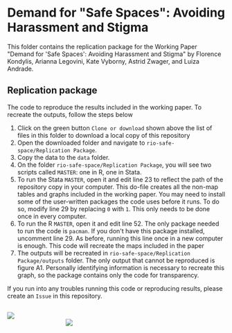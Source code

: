 # Demand for "Safe Spaces": Avoiding Harassment and Stigma

This folder contains the replication package for the Working Paper "Demand for 'Safe Spaces': Avoiding Harassment and Stigma" by Florence Kondylis, Arianna Legovini, Kate Vyborny, Astrid Zwager, and Luiza Andrade.

## Replication package
The code to reproduce the results included in the working paper. To recreate the outputs, follow the steps below
1. Click on the green button `Clone or download` shown above the list of files in this folder to download a local copy of this repository
1. Open the downloaded folder and navigate to `rio-safe-space/Replication Package`.
1. Copy the data to the `data` folder.
1. On the folder `rio-safe-space/Replication Package`, you will see two scripts called `MASTER`: one in R, one in Stata.
1. To run the Stata `MASTER`, open it and edit line 23 to reflect the path of the repository copy in your computer. This do-file creates all the non-map tables and graphs included in the working paper. You may need to install some of the user-written packages the code uses before it runs. To do so, modify line 29 by replacing `0` with `1`. This only needs to be done once in every computer.
1. To run the R `MASTER`, open it and edit line 52. The only package needed to run the code is `pacman`. If you don't have this package installed, uncomment line 29. As before, running this line once in a new computer is enough. This code will recreate the maps included in the paper
1. The outputs will be recreated in `rio-safe-space/Replication Package/outputs` folder. The only output that cannot be reproduced is figure A1. Personally identifying information is necessary to recreate this graph, so the package contains only the code for transparency.

If you run into any troubles running this code or reproducing results, please create an `Issue` in this repository.


##
<div class = "row">
  <div class = "column" style = "width:30%">
    <img src="https://github.com/worldbank/rio-safe-space/blob/master/img/wb.png" align = "left">
  </div>
  <div class = "column" style = "width:30%">
    <img src="https://github.com/worldbank/rio-safe-space/blob/master/img/i2i.png" align = "right">
  </div>
</div>
